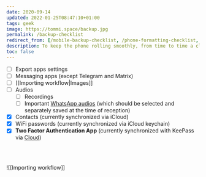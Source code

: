```yaml
---
date: 2020-09-14
updated: 2022-01-25T08:47:10+01:00
tags: geek
image: https://tommi.space/backup.jpg
permalink: /backup-checklist
redirect_from: [/mobile-backup-checklist, /phone-formatting-checklist, /mobile-formatting, /phone-backup-checklist, /phone-backup, /mobile-backup, /adb-file-transfer, /android-file-transfer, /macos-backup, /formatting-checklist]
description: To keep the phone rolling smoothly, from time to time a classic data backup and factory reset are necessary, but it’s important not to forget what to save before hitting the red button. These are my checklist and importing workflow.
toc: false
---
```

- [ ] Export apps settings
- [ ] Messaging apps (except Telegram and Matrix)
- [ ] [[Importing workflow|Images]]
- [ ] Audios
	- [ ] Recordings
	- [ ] Important <u>WhatsApp audios</u> (which should be selected and separately saved at the time of reception)
- [x] Contacts (currently synchronized via iCloud)
- [x] WiFi passwords (currently synchronized via iCloud keychain)
- [x] **Two Factor Authentication App** (currently synchronized with KeePass via [Cloud](https://cloud.tommi.space))

<br>
<br>

![[Importing workflow]]